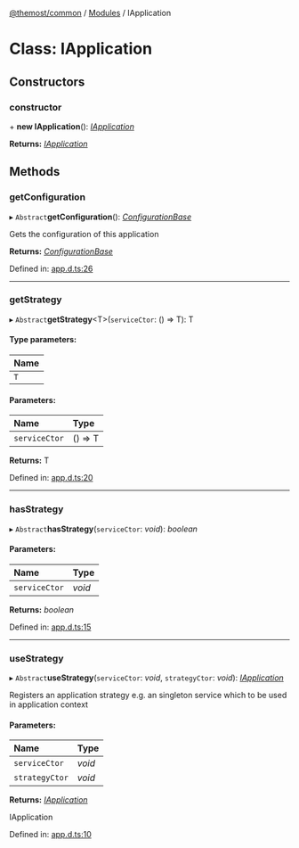 [@themost/common](../README.md) / [Modules](../modules.md) / IApplication

# Class: IApplication

## Constructors

### constructor

\+ **new IApplication**(): [*IApplication*](iapplication.md)

**Returns:** [*IApplication*](iapplication.md)

## Methods

### getConfiguration

▸ `Abstract`**getConfiguration**(): [*ConfigurationBase*](configurationbase.md)

Gets the configuration of this application

**Returns:** [*ConfigurationBase*](configurationbase.md)

Defined in: [app.d.ts:26](https://github.com/themost-framework/themost-common/blob/580db67/app.d.ts#L26)

___

### getStrategy

▸ `Abstract`**getStrategy**<T\>(`serviceCtor`: () => T): T

#### Type parameters:

Name |
:------ |
`T` |

#### Parameters:

Name | Type |
:------ | :------ |
`serviceCtor` | () => T |

**Returns:** T

Defined in: [app.d.ts:20](https://github.com/themost-framework/themost-common/blob/580db67/app.d.ts#L20)

___

### hasStrategy

▸ `Abstract`**hasStrategy**(`serviceCtor`: *void*): *boolean*

#### Parameters:

Name | Type |
:------ | :------ |
`serviceCtor` | *void* |

**Returns:** *boolean*

Defined in: [app.d.ts:15](https://github.com/themost-framework/themost-common/blob/580db67/app.d.ts#L15)

___

### useStrategy

▸ `Abstract`**useStrategy**(`serviceCtor`: *void*, `strategyCtor`: *void*): [*IApplication*](iapplication.md)

Registers an application strategy e.g. an singleton service which to be used in application context

#### Parameters:

Name | Type |
:------ | :------ |
`serviceCtor` | *void* |
`strategyCtor` | *void* |

**Returns:** [*IApplication*](iapplication.md)

IApplication

Defined in: [app.d.ts:10](https://github.com/themost-framework/themost-common/blob/580db67/app.d.ts#L10)

